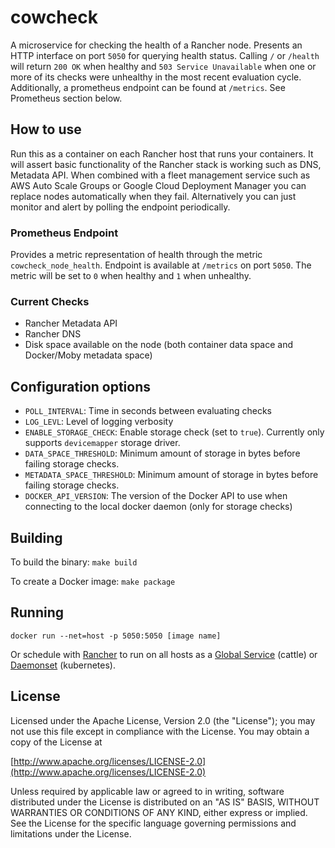 cowcheck
========

A microservice for checking the health of a Rancher node. 
Presents an HTTP interface on port `5050` for querying health status.
Calling `/` or `/health` will return `200 OK` when healthy and `503 Service Unavailable` when one
or more of its checks were unhealthy in the most recent evaluation cycle. Additionally, a prometheus 
endpoint can be found at `/metrics`. See Prometheus section below.

## How to use
Run this as a container on each Rancher host that runs your containers. It will assert 
basic functionality of the Rancher stack is working such as DNS, Metadata API. When combined
with a fleet management service such as AWS Auto Scale Groups or Google Cloud Deployment Manager 
you can replace nodes automatically when they fail. Alternatively you can just monitor and alert 
by polling the endpoint periodically.  
                                                              
### Prometheus Endpoint
Provides a metric representation of health through the metric `cowcheck_node_health`. 
Endpoint is available at `/metrics` on port `5050`. The metric will be set to `0` 
when healthy and `1` when unhealthy.

### Current Checks

* Rancher Metadata API
* Rancher DNS
* Disk space available on the node (both container data space and Docker/Moby metadata space)

## Configuration options

* `POLL_INTERVAL`: Time in seconds between evaluating checks
* `LOG_LEVL`: Level of logging verbosity
* `ENABLE_STORAGE_CHECK`: Enable storage check (set to `true`). Currently only supports `devicemapper` storage driver.
* `DATA_SPACE_THRESHOLD`: Minimum amount of storage in bytes before failing storage checks.
* `METADATA_SPACE_THRESHOLD`: Minimum amount of storage in bytes before failing storage checks.
* `DOCKER_API_VERSION`: The version of the Docker API to use when connecting to the local docker daemon (only for storage checks)

## Building

To build the binary:
`make build`

To create a Docker image: 
`make package`


## Running

`docker run --net=host -p 5050:5050 [image name]`

Or schedule with [Rancher](http://rancher.com) to run on all hosts as a 
[Global Service](https://docs.rancher.com/rancher/v1.6/en/cattle/scheduling/#global-service) (cattle) 
or [Daemonset](https://kubernetes.io/docs/concepts/workloads/controllers/daemonset/) (kubernetes). 

## License

Licensed under the Apache License, Version 2.0 (the "License");
you may not use this file except in compliance with the License.
You may obtain a copy of the License at

[http://www.apache.org/licenses/LICENSE-2.0](http://www.apache.org/licenses/LICENSE-2.0)

Unless required by applicable law or agreed to in writing, software
distributed under the License is distributed on an "AS IS" BASIS,
WITHOUT WARRANTIES OR CONDITIONS OF ANY KIND, either express or implied.
See the License for the specific language governing permissions and
limitations under the License.
